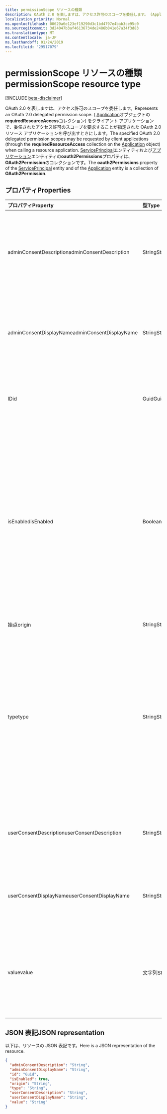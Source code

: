 ```yaml
---
title: permissionScope リソースの種類
description: OAuth 2.0 を表しますは、アクセス許可のスコープを委任します。 (Application オブジェクトの**requiredResourceAccess**コレクション) をクライアント アプリケーションで、委任されたアクセス許可のスコープを要求することが指定された OAuth 2.0 リソース アプリケーションを呼び出すときにします。 ServicePrincipal エンティティおよびアプリケーション エンティティの**oauth2Permissions**プロパティは、 **OAuth2Permission**のコレクションです。
localization_priority: Normal
ms.openlocfilehash: 00629a6e123ef19290d3c1bd4797e4bab3ce95c0
ms.sourcegitcommit: 3d24047b3af46136734de2486b041e67a34f3d83
ms.translationtype: MT
ms.contentlocale: ja-JP
ms.lasthandoff: 01/24/2019
ms.locfileid: "29517079"
---
```

# <a name="permissionscope-resource-type"></a><span data-ttu-id="bdbd6-105">permissionScope リソースの種類</span><span class="sxs-lookup"><span data-stu-id="bdbd6-105">permissionScope resource type</span></span>

[!INCLUDE [beta-disclaimer](../../includes/beta-disclaimer.md)]

<span data-ttu-id="bdbd6-106">OAuth 2.0 を表しますは、アクセス許可のスコープを委任します。</span><span class="sxs-lookup"><span data-stu-id="bdbd6-106">Represents an OAuth 2.0 delegated permission scope.</span></span> <span data-ttu-id="bdbd6-107">( [Application](application.md)オブジェクトの**requiredResourceAccess**コレクション) をクライアント アプリケーションで、委任されたアクセス許可のスコープを要求することが指定された OAuth 2.0 リソース アプリケーションを呼び出すときにします。</span><span class="sxs-lookup"><span data-stu-id="bdbd6-107">The specified OAuth 2.0 delegated permission scopes may be requested by client applications (through the **requiredResourceAccess** collection on the [Application](application.md) object) when calling a resource application.</span></span> <span data-ttu-id="bdbd6-108">[ServicePrincipal](serviceprincipal.md)エンティティおよび[アプリケーション](application.md)エンティティの**oauth2Permissions**プロパティは、 **OAuth2Permission**のコレクションです。</span><span class="sxs-lookup"><span data-stu-id="bdbd6-108">The **oauth2Permissions** property of the [ServicePrincipal](serviceprincipal.md) entity and of the [Application](application.md) entity is a collection of **OAuth2Permission**.</span></span>

## <a name="properties"></a><span data-ttu-id="bdbd6-109">プロパティ</span><span class="sxs-lookup"><span data-stu-id="bdbd6-109">Properties</span></span>

| <span data-ttu-id="bdbd6-110">プロパティ</span><span class="sxs-lookup"><span data-stu-id="bdbd6-110">Property</span></span> | <span data-ttu-id="bdbd6-111">型</span><span class="sxs-lookup"><span data-stu-id="bdbd6-111">Type</span></span> | <span data-ttu-id="bdbd6-112">説明</span><span class="sxs-lookup"><span data-stu-id="bdbd6-112">Description</span></span> |
|:---------------|:--------|:----------|
|<span data-ttu-id="bdbd6-113">adminConsentDescription</span><span class="sxs-lookup"><span data-stu-id="bdbd6-113">adminConsentDescription</span></span>|<span data-ttu-id="bdbd6-114">String</span><span class="sxs-lookup"><span data-stu-id="bdbd6-114">String</span></span>| <span data-ttu-id="bdbd6-115">管理者同意し、アプリケーションの割り当てのエクスペリエンスに表示されるアクセス許可のヘルプ テキストです。</span><span class="sxs-lookup"><span data-stu-id="bdbd6-115">Permission help text that appears in the admin consent and app assignment experiences.</span></span> |
|<span data-ttu-id="bdbd6-116">adminConsentDisplayName</span><span class="sxs-lookup"><span data-stu-id="bdbd6-116">adminConsentDisplayName</span></span>|<span data-ttu-id="bdbd6-117">String</span><span class="sxs-lookup"><span data-stu-id="bdbd6-117">String</span></span>| <span data-ttu-id="bdbd6-118">管理者同意し、アプリケーションの割り当ての経験で表示されるアクセス許可の名前を表示します。</span><span class="sxs-lookup"><span data-stu-id="bdbd6-118">Display name for the permission that appears in the admin consent and app assignment experiences.</span></span> |
|<span data-ttu-id="bdbd6-119">ID</span><span class="sxs-lookup"><span data-stu-id="bdbd6-119">id</span></span>|<span data-ttu-id="bdbd6-120">Guid</span><span class="sxs-lookup"><span data-stu-id="bdbd6-120">Guid</span></span>| <span data-ttu-id="bdbd6-121">Oauth2Permissions コレクション内の一意のスコープ権限識別子です。</span><span class="sxs-lookup"><span data-stu-id="bdbd6-121">Unique scope permission identifier inside the oauth2Permissions collection.</span></span> |
|<span data-ttu-id="bdbd6-122">isEnabled</span><span class="sxs-lookup"><span data-stu-id="bdbd6-122">isEnabled</span></span>|<span data-ttu-id="bdbd6-123">Boolean</span><span class="sxs-lookup"><span data-stu-id="bdbd6-123">Boolean</span></span>| <span data-ttu-id="bdbd6-124">を作成またはアクセス許可を更新するとき、このプロパティは**true** (既定値) に設定する必要があります。</span><span class="sxs-lookup"><span data-stu-id="bdbd6-124">When creating or updating a permission, this property must be set to **true** (which is the default).</span></span> <span data-ttu-id="bdbd6-125">アクセス許可を削除するには、このプロパティを**false**に設定最初する必要があります。</span><span class="sxs-lookup"><span data-stu-id="bdbd6-125">To delete a permission, this property must first be set to **false**.</span></span> <span data-ttu-id="bdbd6-126">その時点で、後続の呼び出しでアクセス許可が削除されます。</span><span class="sxs-lookup"><span data-stu-id="bdbd6-126">At that point, in a subsequent call, the permission may be removed.</span></span> |
|<span data-ttu-id="bdbd6-127">始点</span><span class="sxs-lookup"><span data-stu-id="bdbd6-127">origin</span></span>|<span data-ttu-id="bdbd6-128">String</span><span class="sxs-lookup"><span data-stu-id="bdbd6-128">String</span></span>| <span data-ttu-id="bdbd6-129">内部で使用します。</span><span class="sxs-lookup"><span data-stu-id="bdbd6-129">For internal use.</span></span> |
|<span data-ttu-id="bdbd6-130">type</span><span class="sxs-lookup"><span data-stu-id="bdbd6-130">type</span></span>|<span data-ttu-id="bdbd6-131">String</span><span class="sxs-lookup"><span data-stu-id="bdbd6-131">String</span></span>| <span data-ttu-id="bdbd6-132">、エンドユーザーがこのスコープの権限に同意するかどうか、または企業の管理者によって、に同意する必要があります、テナント全体のアクセス許可があるかどうかを指定します。</span><span class="sxs-lookup"><span data-stu-id="bdbd6-132">Specifies whether this scope permission can be consented to by an end user, or whether it is a tenant-wide permission that must be consented to by a company administrator.</span></span> <span data-ttu-id="bdbd6-133">使用可能な値は、*ユーザー*または*管理者*です。</span><span class="sxs-lookup"><span data-stu-id="bdbd6-133">Possible values are *User* or *Admin*.</span></span> |
|<span data-ttu-id="bdbd6-134">userConsentDescription</span><span class="sxs-lookup"><span data-stu-id="bdbd6-134">userConsentDescription</span></span>|<span data-ttu-id="bdbd6-135">String</span><span class="sxs-lookup"><span data-stu-id="bdbd6-135">String</span></span>| <span data-ttu-id="bdbd6-136">エンドユーザーの同意に表示されるアクセス許可のヘルプ テキストです。</span><span class="sxs-lookup"><span data-stu-id="bdbd6-136">Permission help text that appears in the end-user consent experience.</span></span> |
|<span data-ttu-id="bdbd6-137">userConsentDisplayName</span><span class="sxs-lookup"><span data-stu-id="bdbd6-137">userConsentDisplayName</span></span>|<span data-ttu-id="bdbd6-138">String</span><span class="sxs-lookup"><span data-stu-id="bdbd6-138">String</span></span>| <span data-ttu-id="bdbd6-139">エンドユーザーの同意で表示されるアクセス許可の名前を表示します。</span><span class="sxs-lookup"><span data-stu-id="bdbd6-139">Display name for the permission that appears in the end-user consent experience.</span></span> |
|<span data-ttu-id="bdbd6-140">value</span><span class="sxs-lookup"><span data-stu-id="bdbd6-140">value</span></span>|<span data-ttu-id="bdbd6-141">文字列</span><span class="sxs-lookup"><span data-stu-id="bdbd6-141">String</span></span>| <span data-ttu-id="bdbd6-142">スコープの値は、OAuth 2.0 のアクセス トークンにリソース アプリケーションが予想されることを要求します。</span><span class="sxs-lookup"><span data-stu-id="bdbd6-142">The value of the scope claim that the resource application should expect in the OAuth 2.0 access token.</span></span> |

## <a name="json-representation"></a><span data-ttu-id="bdbd6-143">JSON 表記</span><span class="sxs-lookup"><span data-stu-id="bdbd6-143">JSON representation</span></span>
<span data-ttu-id="bdbd6-144">以下は、リソースの JSON 表記です。</span><span class="sxs-lookup"><span data-stu-id="bdbd6-144">Here is a JSON representation of the resource.</span></span>

<!-- {
  "blockType": "resource",
  "optionalProperties": [

  ],
  "@odata.type": "microsoft.graph.permissionScope"
}-->

```json
{
  "adminConsentDescription": "String",
  "adminConsentDisplayName": "String",
  "id": "Guid",
  "isEnabled": true,
  "origin": "String",
  "type": "String",
  "userConsentDescription": "String",
  "userConsentDisplayName": "String",
  "value": "String"
}

```


<!-- uuid: 8fcb5dbc-d5aa-4681-8e31-b001d5168d79
2015-10-25 14:57:30 UTC -->
<!--
{
  "type": "#page.annotation",
  "description": "permissionScope resource",
  "keywords": "",
  "section": "documentation",
  "tocPath": "",
  "suppressions": [
    "Error: /api-reference/beta/resources/permissionscope.md:\r\n      Exception processing links.\r\n    System.ArgumentException: Link Definition was null. Link text: !INCLUDE [beta-disclaimer](../../includes/beta-disclaimer.md)\r\n      at ApiDoctor.Validation.DocFile.get_LinkDestinations()\r\n      at ApiDoctor.Validation.DocSet.ValidateLinks(Boolean includeWarnings, String[] relativePathForFiles, IssueLogger issues, Boolean requireFilenameCaseMatch, Boolean printOrphanedFiles)"
  ]
}
-->
